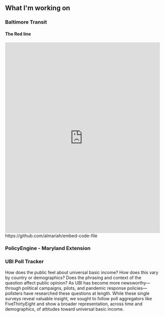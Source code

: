 ## What I'm working on

### Baltimore Transit
#### The Red line
<iframe title="The Red Line - Baltimore" aria-label="Locator maps" id="datawrapper-chart-jAiHE" src="https://datawrapper.dwcdn.net/jAiHE/6/" scrolling="no" frameborder="0" style="width: 0; min-width: 100% !important; border: none;" height="619"></iframe><script type="text/javascript">!function(){"use strict";window.addEventListener("message",(function(e){if(void 0!==e.data["datawrapper-height"]){var t=document.querySelectorAll("iframe");for(var a in e.data["datawrapper-height"])for(var r=0;r<t.length;r++){if(t[r].contentWindow===e.source)t[r].style.height=e.data["datawrapper-height"][a]+"px"}}}))}();
</script>
https://github.com/almariah/embed-code-file

### PolicyEngine - Maryland Extension

### UBI Poll Tracker
How does the public feel about universal basic income? How does this vary by country or demographics? Does the phrasing and context of the question affect public opinion? As UBI has become more newsworthy—through political campaigns, pilots, and pandemic response policies—pollsters have researched these questions at length. While these single surveys reveal valuable insight, we sought to follow poll aggregators like FiveThirtyEight and show a broader representation, across time and demographics, of attitudes toward universal basic income.


